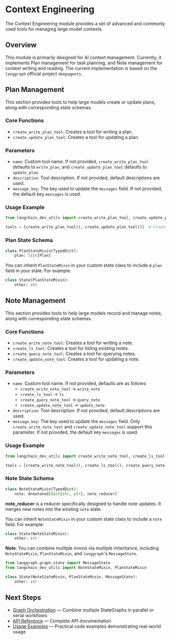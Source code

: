 # Context Engineering

The Context Engineering module provides a set of advanced and commonly used tools for managing large model contexts.

## Overview

This module is primarily designed for AI context management. Currently, it implements Plan management for task planning, and Note management for context writing and reading. The current implementation is based on the `langgraph` official project `deepagents`.

## Plan Management

This section provides tools to help large models create or update plans, along with corresponding state schemas.

### Core Functions

- `create_write_plan_tool`: Creates a tool for writing a plan.
- `create_update_plan_tool`: Creates a tool for updating a plan.

### Parameters

- `name`: Custom tool name. If not provided, `create_write_plan_tool` defaults to `write_plan`, and `create_update_plan_tool` defaults to `update_plan`.
- `description`: Tool description. If not provided, default descriptions are used.
- `message_key`: The key used to update the `messages` field. If not provided, the default key `messages` is used.

### Usage Example

```python
from langchain_dev_utils import create_write_plan_tool, create_update_plan_tool

tools = [create_write_plan_tool(), create_update_plan_tool()]  # Create plan tools
```

### Plan State Schema

```python
class PlanStateMixin(TypedDict):
    plan: list[Plan]
```

You can inherit `PlanStateMixin` in your custom state class to include a `plan` field in your state. For example:

```python
class State(PlanStateMixin):
    other: str
```

## Note Management

This section provides tools to help large models record and manage notes, along with corresponding state schemas.

### Core Functions

- `create_write_note_tool`: Creates a tool for writing a note.
- `create_ls_tool`: Creates a tool for listing existing notes.
- `create_query_note_tool`: Creates a tool for querying notes.
- `create_update_note_tool`: Creates a tool for updating a note.

### Parameters

- `name`: Custom tool name. If not provided, defaults are as follows:
  - `create_write_note_tool` → `write_note`
  - `create_ls_tool` → `ls`
  - `create_query_note_tool` → `query_note`
  - `create_update_note_tool` → `update_note`
- `description`: Tool description. If not provided, default descriptions are used.
- `message_key`: The key used to update the `messages` field. Only `create_write_note_tool` and `create_update_note_tool` support this parameter. If not provided, the default key `messages` is used.

### Usage Example

```python
from langchain_dev_utils import create_write_note_tool, create_ls_tool, create_query_note_tool, create_update_note_tool

tools = [create_write_note_tool(), create_ls_tool(), create_query_note_tool(), create_update_note_tool()]  # Create note tools
```

### Note State Schema

```python
class NoteStateMixin(TypedDict):
    note: Annotated[dict[str, str], note_reducer]
```

**note_reducer** is a reducer specifically designed to handle note updates. It merges new notes into the existing `note` state.

You can inherit `NoteStateMixin` in your custom state class to include a `note` field. For example:

```python
class State(NoteStateMixin):
    other: str
```

**Note**: You can combine multiple mixins via multiple inheritance, including `NoteStateMixin`, `PlanStateMixin`, and `langgraph`'s `MessageState`.

```python
from langgraph.graph.state import MessageState
from langchain_dev_utils import NoteStateMixin, PlanStateMixin

class State(NoteStateMixin, PlanStateMixin, MessageState):
    other: str
```

## Next Steps

- [Graph Orchestration](./graph-orchestration.md) — Combine multiple StateGraphs in parallel or serial workflows
- [API Reference](./api-reference.md) — Complete API documentation
- [Usage Examples](./example.md) — Practical code examples demonstrating real-world usage
